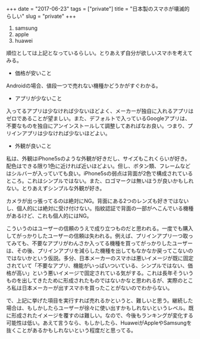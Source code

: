 +++
date = "2017-06-23"
tags = ["private"]
title = "日本製のスマホが壊滅的らしい"
slug = "private"
+++

1. samsung
2. apple
3. huawei

順位としては上記となっているらしい。とりあえず自分が欲しいスマホを考えてみる。

- 価格が安いこと

Androidの場合、値段一つで売れない機種かどうかがすぐわかる。

- アプリが少ないこと

入ってるアプリは少なければ少ないほどよく、メーカーが独自に入れるアプリはゼロであることが望ましい。また、デフォルトで入っているGoogleアプリは、不要なものを独自にアンインストールして調整してあればなお良い。つまり、プリインアプリは少なければ少ないほどよい。

- 外観が良いこと

私は、外観はiPhone5sのような外観が好きだし、サイズもこれくらいが好き。配色はできる限り1色に近ければ近いほどよい。但し、ボタン類、フレームなどはシルバーが入っていても良い。iPhone5sの弱点は背面が2色で構成されているところ。これはシンプルではない。また、ロゴマークは無いほうが良いかもしれない。とりあえずシンプルな外観が好き。

カメラが出っ張ってるのは絶対にNG。背面にある2つのレンズも好きではないし、個人的には絶対に受け付けない。指紋認証で背面の一部がへこんでいる機種があるけど、これも個人的にはNG。

こういうのはユーザーの信頼のうえで成り立つものだと思われる。一度でも購入してがっかりしたユーザーの信頼は失われる。例えば、プリインアプリ一つ取ってみても、不要なアプリがわんさか入ってる機種を買ってがっかりしたユーザーは、その後、プリインアプリを減らした機種を出してもなかなか戻ってこないのではないかという仮説。多分、日本メーカーのスマホは悪いイメージが既に固定されていて「不要なアプリ、機能がいっぱいついている、シンプルではない、価格が高い」という悪いイメージで固定されている気がする。これは長年そういうものを出してきたために形成されたものではないかなと思われるが、実際のところ私は日本メーカーが出すスマホを買ったことがないのでわからない。

で、上記に挙げた項目を実行すれば売れるかというと、難しいと思う。継続した場合は、もしかしたらユーザーが徐々に使い出すかもしれないというレベル。既に形成されたイメージを覆すのは難しい。なので、今後もランキングが変化する可能性は低い。あえて言うなら、もしかしたら、HuaweiがAppleやSamsungを抜くことがあるかもしれないという程度だと思ってる。

	  
